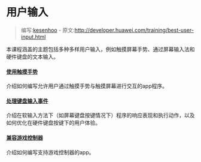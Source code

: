 # 用户输入

> 编写:[kesenhoo](https://github.com/kesenhoo) - 原文:http://developer.huawei.com/training/best-user-input.html

本课程涵盖的主题包括多种多样用户输入，例如触摸屏幕手势、通过屏幕输入法和硬件键盘的文本输入。

#### [使用触摸手势](input/gestures/index.html)

介绍如何编写允许用户通过触摸手势与触摸屏幕进行交互的app程序。

#### [处理键盘输入事件](input/keyboard-input/index.html)

介绍在软输入方法下（如屏幕键盘按键情况下）程序的响应表现和执行动作，以及如何优化在硬件键盘按键下的用户体验。

#### [兼容游戏控制器](input/game-controller/index.html)

介绍如何编写支持游戏控制器的app。
